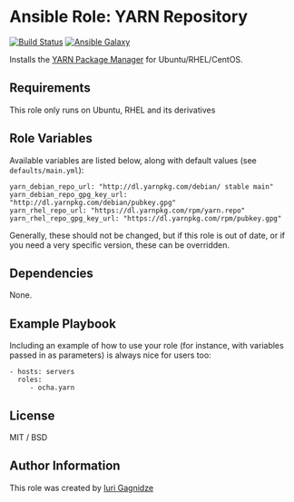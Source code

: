 Ansible Role: YARN Repository
=========

[![Build Status](https://travis-ci.org/ocha/ansible-role-yarn.svg?branch=master)](https://travis-ci.org/ocha/ansible-role-yarn)
[![Ansible Galaxy](https://img.shields.io/ansible/role/13307.svg)](https://galaxy.ansible.com/ocha/yarn/)

Installs the [YARN Package Manager](https://yarnpkg.com) for Ubuntu/RHEL/CentOS.

Requirements
------------

This role only runs on Ubuntu, RHEL and its derivatives

Role Variables
--------------

Available variables are listed below, along with default values (see `defaults/main.yml`):

    yarn_debian_repo_url: "http://dl.yarnpkg.com/debian/ stable main"
    yarn_debian_repo_gpg_key_url: "http://dl.yarnpkg.com/debian/pubkey.gpg"
    yarn_rhel_repo_url: "https://dl.yarnpkg.com/rpm/yarn.repo"
    yarn_rhel_repo_gpg_key_url: "https://dl.yarnpkg.com/rpm/pubkey.gpg"

Generally, these should not be changed, but if this role is out of date, or if you need a very specific version, these can be overridden.


Dependencies
------------

None.

Example Playbook
----------------

Including an example of how to use your role (for instance, with variables passed in as parameters) is always nice for users too:

    - hosts: servers
      roles:
         - ocha.yarn

License
-------

MIT / BSD

Author Information
------------------

This role was created by [Iuri Gagnidze](https://www.github.com/ocha)
